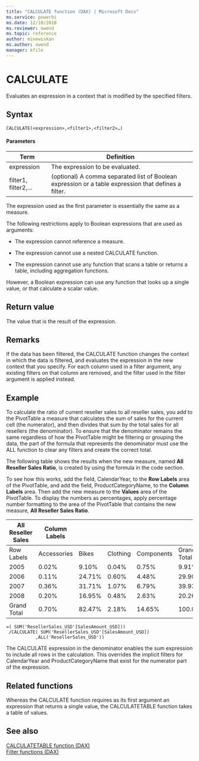```yaml
---
title: "CALCULATE function (DAX) | Microsoft Docs"
ms.service: powerbi 
ms.date: 12/10/2018
ms.reviewer: owend
ms.topic: reference
author: minewiskan
ms.author: owend
manager: kfile
---
```

# CALCULATE
Evaluates an expression in a context that is modified by the specified filters.  
  
## Syntax  
  
```dax
CALCULATE(<expression>,<filter1>,<filter2>…)  
```
  
#### Parameters  
  
|Term|Definition|  
|--------|--------------|  
|expression|The expression to be evaluated.|  
|filter1, filter2,…|(optional) A comma separated list of Boolean expression or a table expression that defines a filter.|  
  
The expression used as the first parameter is essentially the same as a measure.  
  
The following restrictions apply to Boolean expressions that are used as arguments:  
  
-   The expression cannot reference a measure.  
  
-   The expression cannot use a nested CALCULATE function.  
  
-   The expression cannot use any function that scans a table or returns a table, including aggregation functions.  
  
However, a Boolean expression can use any function that looks up a single value, or that calculate a scalar value.  
  
## Return value  
The value that is the result of the expression.  
  
## Remarks  
If the data has been filtered, the CALCULATE function changes the context in which the data is filtered, and evaluates the expression in the new context that you specify. For each column used in a filter argument, any existing filters on that column are removed, and the filter used in the filter argument is applied instead.  
  
## Example  
To calculate the ratio of current reseller sales to all reseller sales, you add to the PivotTable a measure that calculates the sum of sales for the current cell (the numerator), and then divides that sum by the total sales for all resellers (the denominator). To ensure that the denominator remains the same regardless of how the PivotTable might be filtering or grouping the data, the part of the formula that represents the denominator must use the ALL function to clear any filters and create the correct total.  
  
The following table shows the results when the new measure, named **All Reseller Sales Ratio**, is created by using the formula in the code section.  
  
To see how this works, add the field, CalendarYear, to the **Row Labels** area of the PivotTable, and add the field, ProductCategoryName, to the **Column Labels** area. Then add the new measure to the **Values** area of the PivotTable. To display the numbers as percentages, apply percentage number formatting to the area of the PivotTable that contains the new measure, **All Reseller Sales Ratio**.  
  
|All Reseller Sales|Column Labels|||||  
|----------------------|-----------------|----|----|----|----|  
|Row Labels|Accessories|Bikes|Clothing|Components|Grand Total|  
|2005|0.02%|9.10%|0.04%|0.75%|9.91%|  
|2006|0.11%|24.71%|0.60%|4.48%|29.90%|  
|2007|0.36%|31.71%|1.07%|6.79%|39.93%|  
|2008|0.20%|16.95%|0.48%|2.63%|20.26%|  
|Grand Total|0.70%|82.47%|2.18%|14.65%|100.00%|  
  
```dax
=( SUM('ResellerSales_USD'[SalesAmount_USD]))  
 /CALCULATE( SUM('ResellerSales_USD'[SalesAmount_USD])  
           ,ALL('ResellerSales_USD'))  
```

The CALCULATE expression in the denominator enables the sum expression to include all rows in the calculation. This overrides the implicit filters for CalendarYear and ProductCategoryName that exist for the numerator part of the expression.  
  
## Related functions  
Whereas the CALCULATE function requires as its first argument an expression that returns a single value, the CALCULATETABLE function takes a table of values.  
  
## See also  
[CALCULATETABLE function &#40;DAX&#41;](calculatetable-function-dax.md)  
[Filter functions &#40;DAX&#41;](filter-functions-dax.md)  
  
